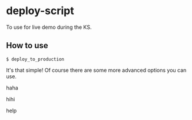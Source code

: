 # deploy-script
To use for live demo during the KS.

## How to use
```shell
$ deploy_to_production
```
It's that simple! Of course there are some more advanced options you can use.

haha

hihi

help
